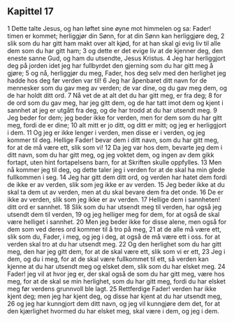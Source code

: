 ## Kapittel 17

1 Dette talte Jesus, og han løftet sine øyne mot himmelen og sa: Fader! timen er kommet; herliggjør din Sønn, for at din Sønn kan herliggjøre deg,
2 slik som du har gitt ham makt over alt kjød, for at han skal gi evig liv til alle dem som du har gitt ham;
3 og dette er det evige liv at de kjenner deg, den eneste sanne Gud, og ham du utsendte, Jesus Kristus.
4 Jeg har herliggjort deg på jorden idet jeg har fullbyrdet den gjerning som du har gitt meg å gjøre;
5 og nå, herliggjør du meg, Fader, hos deg selv med den herlighet jeg hadde hos deg før verden var til!
6 Jeg har åpenbaret ditt navn for de mennesker som du gav meg av verden; de var dine, og du gav meg dem, og de har holdt ditt ord.
7 Nå vet de at alt det du har gitt meg, er fra deg;
8 for de ord som du gav meg, har jeg gitt dem, og de har tatt imot dem og kjent i sannhet at jeg er utgått fra deg, og de har trodd at du har utsendt meg.
9 Jeg beder for dem; jeg beder ikke for verden, men for dem som du har gitt meg, fordi de er dine;
10 alt mitt er jo ditt, og ditt er mitt; og jeg er herliggjort i dem.
11 Og jeg er ikke lenger i verden, men disse er i verden, og jeg kommer til deg. Hellige Fader! bevar dem i ditt navn, som du har gitt meg, for at de må være ett, slik som vi!
12 Da jeg var hos dem, bevarte jeg dem i ditt navn, som du har gitt meg, og jeg voktet dem, og ingen av dem gikk fortapt, uten hint fortapelsens barn, for at Skriften skulle oppfylles.
13 Men nå kommer jeg til deg, og dette taler jeg i verden for at de skal ha min glede fullkommen i seg.
14 Jeg har gitt dem ditt ord, og verden har hatet dem fordi de ikke er av verden, slik som jeg ikke er av verden.
15 Jeg beder ikke at du skal ta dem ut av verden, men at du skal bevare dem fra det onde.
16 De er ikke av verden, slik som jeg ikke er av verden.
17 Hellige dem i sannheten! ditt ord er sannhet.
18 Slik som du har utsendt meg til verden, har også jeg utsendt dem til verden,
19 og jeg helliger meg for dem, for at også de skal være helliget i sannhet.
20 Men jeg beder ikke for disse alene, men også for dem som ved deres ord kommer til å tro på meg,
21 at de alle må være ett, slik som du, Fader, i meg, og jeg i deg, at også de må være ett i oss. for at verden skal tro at du har utsendt meg.
22 Og den herlighet som du har gitt meg, den har jeg gitt dem, for at de skal være ett, slik som vi er ett,
23 Jeg i dem, og du i meg, for at de skal være fullkommet til ett, så verden kan kjenne at du har utsendt meg og elsket dem, slik som du har elsket meg.
24 Fader! jeg vil at hvor jeg er, der skal også de som du har gitt meg, være hos meg, for at de skal se min herlighet, som du har gitt meg, fordi du har elsket meg før verdens grunnvoll ble lagt.
25 Rettferdige Fader! verden har ikke kjent deg; men jeg har kjent deg, og disse har kjent at du har utsendt meg,
26 og jeg har kunngjort dem ditt navn, og jeg vil kunngjøre dem det, for at den kjærlighet hvormed du har elsket meg, skal være i dem, og jeg i dem.
